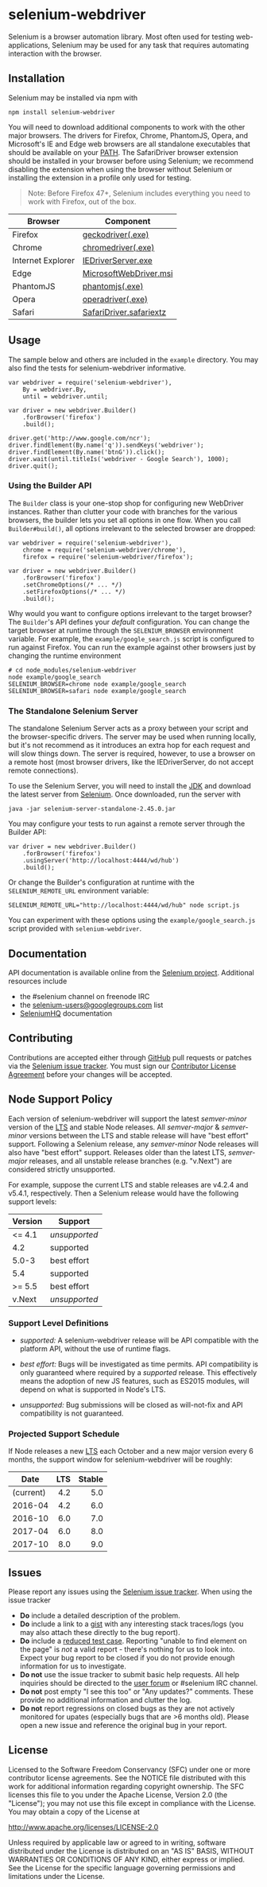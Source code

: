 # selenium-webdriver

Selenium is a browser automation library. Most often used for testing
web-applications, Selenium may be used for any task that requires automating
interaction with the browser.

## Installation

Selenium may be installed via npm with

    npm install selenium-webdriver

You will need to download additional components to work with the other major
browsers. The drivers for Firefox, Chrome, PhantomJS, Opera, and Microsoft's IE
and Edge web browsers are all standalone executables that should be available on
your [PATH](http://en.wikipedia.org/wiki/PATH_%28variable%29). The SafariDriver
browser extension should be installed in your browser before using Selenium; we
recommend disabling the extension when using the browser without Selenium or
installing the extension in a profile only used for testing.

> Note: Before Firefox 47+, Selenium includes everything you need to work with
Firefox, out of the box.

| Browser           | Component                          |
| ----------------- | ---------------------------------- |
| Firefox           | [geckodriver(.exe)][firefox]       |
| Chrome            | [chromedriver(.exe)][chrome]       |
| Internet Explorer | [IEDriverServer.exe][release]      |
| Edge              | [MicrosoftWebDriver.msi][edge]     |
| PhantomJS         | [phantomjs(.exe)][phantomjs]       |
| Opera             | [operadriver(.exe)][opera]         |
| Safari            | [SafariDriver.safariextz][release] |

## Usage

The sample below and others are included in the `example` directory. You may
also find the tests for selenium-webdriver informative.

    var webdriver = require('selenium-webdriver'),
        By = webdriver.By,
        until = webdriver.until;

    var driver = new webdriver.Builder()
        .forBrowser('firefox')
        .build();

    driver.get('http://www.google.com/ncr');
    driver.findElement(By.name('q')).sendKeys('webdriver');
    driver.findElement(By.name('btnG')).click();
    driver.wait(until.titleIs('webdriver - Google Search'), 1000);
    driver.quit();

### Using the Builder API

The `Builder` class is your one-stop shop for configuring new WebDriver
instances. Rather than clutter your code with branches for the various browsers,
the builder lets you set all options in one flow. When you call
`Builder#build()`, all options irrelevant to the selected browser are dropped:

    var webdriver = require('selenium-webdriver'),
        chrome = require('selenium-webdriver/chrome'),
        firefox = require('selenium-webdriver/firefox');

    var driver = new webdriver.Builder()
        .forBrowser('firefox')
        .setChromeOptions(/* ... */)
        .setFirefoxOptions(/* ... */)
        .build();

Why would you want to configure options irrelevant to the target browser? The
`Builder`'s API defines your _default_ configuration. You can change the target
browser at runtime through the `SELENIUM_BROWSER` environment variable. For
example, the `example/google_search.js` script is configured to run against
Firefox. You can run the example against other browsers just by changing the
runtime environment

    # cd node_modules/selenium-webdriver
    node example/google_search
    SELENIUM_BROWSER=chrome node example/google_search
    SELENIUM_BROWSER=safari node example/google_search

### The Standalone Selenium Server

The standalone Selenium Server acts as a proxy between your script and the
browser-specific drivers. The server may be used when running locally, but it's
not recommend as it introduces an extra hop for each request and will slow
things down. The server is required, however, to use a browser on a remote host
(most browser drivers, like the IEDriverServer, do not accept remote
connections).

To use the Selenium Server, you will need to install the
[JDK](http://www.oracle.com/technetwork/java/javase/downloads/index.html) and
download the latest server from [Selenium][release]. Once downloaded, run the
server with

    java -jar selenium-server-standalone-2.45.0.jar

You may configure your tests to run against a remote server through the Builder
API:

    var driver = new webdriver.Builder()
        .forBrowser('firefox')
        .usingServer('http://localhost:4444/wd/hub')
        .build();

Or change the Builder's configuration at runtime with the `SELENIUM_REMOTE_URL`
environment variable:

    SELENIUM_REMOTE_URL="http://localhost:4444/wd/hub" node script.js

You can experiment with these options using the `example/google_search.js`
script provided with `selenium-webdriver`.

## Documentation

API documentation is available online from the [Selenium project][api].
Additional resources include

- the #selenium channel on freenode IRC
- the [selenium-users@googlegroups.com][users] list
- [SeleniumHQ](http://www.seleniumhq.org/docs/) documentation

## Contributing

Contributions are accepted either through [GitHub][gh] pull requests or patches
via the [Selenium issue tracker][issues]. You must sign our
[Contributor License Agreement][cla] before your changes will be accepted.

## Node Support Policy

Each version of selenium-webdriver will support the latest _semver-minor_
version of the [LTS] and stable Node releases. All _semver-major_ &
_semver-minor_ versions between the LTS and stable release will have "best
effort" support. Following a Selenium release, any _semver-minor_ Node releases
will also have "best effort" support. Releases older than the latest LTS,
_semver-major_ releases, and all unstable release branches (e.g. "v.Next")
are considered strictly unsupported.

For example, suppose the current LTS and stable releases are v4.2.4 and v5.4.1,
respectively. Then a Selenium release would have the following support levels:

| Version | Support       |
| ------- | ------------- |
| <= 4.1  | _unsupported_ |
| 4.2     | supported     |
| 5.0-3   | best effort   |
| 5.4     | supported     |
| >= 5.5  | best effort   |
| v.Next  | _unsupported_ |

### Support Level Definitions

- _supported:_ A selenium-webdriver release will be API compatible with the
    platform API, without the use of runtime flags.

- _best effort:_ Bugs will be investigated as time permits. API compatibility is
    only guaranteed where required by a _supported_ release. This effectively
    means the adoption of new JS features, such as ES2015 modules, will depend
    on what is supported in Node's LTS.

- _unsupported:_ Bug submissions will be closed as will-not-fix and API
    compatibility is not guaranteed.

### Projected Support Schedule

If Node releases a new [LTS] each October and a new major version every 6
months, the support window for selenium-webdriver will be roughly:

| Date      | LTS  | Stable |
| --------- | ---: | -----: |
| (current) |  4.2 |    5.0 |
| 2016-04   |  4.2 |    6.0 |
| 2016-10   |  6.0 |    7.0 |
| 2017-04   |  6.0 |    8.0 |
| 2017-10   |  8.0 |    9.0 |

## Issues

Please report any issues using the [Selenium issue tracker][issues]. When using
the issue tracker

- __Do__ include a detailed description of the problem.
- __Do__ include a link to a [gist](http://gist.github.com/) with any
    interesting stack traces/logs (you may also attach these directly to the bug
    report).
- __Do__ include a [reduced test case][reduction]. Reporting "unable to find
    element on the page" is _not_ a valid report - there's nothing for us to
    look into. Expect your bug report to be closed if you do not provide enough
    information for us to investigate.
- __Do not__ use the issue tracker to submit basic help requests. All help
    inquiries should be directed to the [user forum][users] or #selenium IRC
    channel.
- __Do not__ post empty "I see this too" or "Any updates?" comments. These
    provide no additional information and clutter the log.
- __Do not__ report regressions on closed bugs as they are not actively
    monitored for upates (especially bugs that are >6 months old). Please open a
    new issue and reference the original bug in your report.

## License

Licensed to the Software Freedom Conservancy (SFC) under one
or more contributor license agreements.  See the NOTICE file
distributed with this work for additional information
regarding copyright ownership.  The SFC licenses this file
to you under the Apache License, Version 2.0 (the
"License"); you may not use this file except in compliance
with the License.  You may obtain a copy of the License at

http://www.apache.org/licenses/LICENSE-2.0

Unless required by applicable law or agreed to in writing,
software distributed under the License is distributed on an
"AS IS" BASIS, WITHOUT WARRANTIES OR CONDITIONS OF ANY
KIND, either express or implied.  See the License for the
specific language governing permissions and limitations
under the License.

[LTS]: https://github.com/nodejs/LTS
[api]: http://seleniumhq.github.io/selenium/docs/api/javascript/module/selenium-webdriver/
[cla]: http://goo.gl/qC50R
[chrome]: http://chromedriver.storage.googleapis.com/index.html
[firefox]: https://github.com/mozilla/geckodriver/releases
[gh]: https://github.com/SeleniumHQ/selenium/
[issues]: https://github.com/SeleniumHQ/selenium/issues
[opera]: https://github.com/operasoftware/operachromiumdriver/releases
[phantomjs]: http://phantomjs.org/
[edge]: http://go.microsoft.com/fwlink/?LinkId=619687
[reduction]: http://www.webkit.org/quality/reduction.html
[release]: http://selenium-release.storage.googleapis.com/index.html
[users]: https://groups.google.com/forum/#!forum/selenium-users

